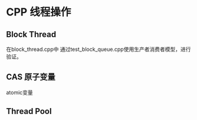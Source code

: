 # CPP 线程操作

## Block Thread

在block_thread.cpp中
通过test_block_queue.cpp使用生产者消费者模型，进行验证。

## CAS 原子变量

atomic变量

## Thread Pool

